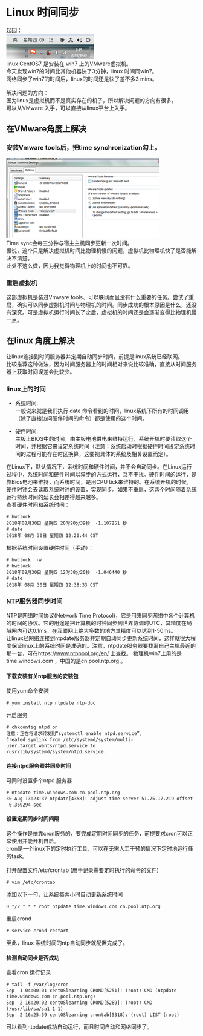 # Linux 时间同步
起因：</br>
![](https://github.com/dearxuany/Sharon_Technology_learning_note/blob/master/note_images/Linux_note_images/linux_time01.png) </br>
linux CentOS7 是安装在 win7 上的VMware虚拟机。</br>
今天发现win7的时间比其他机器快了3分钟，linux 时间同win7。</br>
网络同步了win7的时间后，linux的时间还是快了差不多3 mins。</br>
</br>
解决问题的方向：</br>
因为linux是虚拟机而不是真实存在的机子，所以解决问题的方向有很多。</br>
可以从VMware 入手，可以直接从linux平台上入手。</br>

## 在VMware角度上解决
### 安装Vmware tools后，把time synchronization勾上。
![](https://github.com/dearxuany/Sharon_Technology_learning_note/blob/master/note_images/Linux_note_images/linux_time02.png) </br>
Time sync会每三分钟与宿主主机同步更新一次时间。 </br>
据说，这个只是解决虚拟机时间比物理机慢的问题，虚拟机比物理机快了是否能解决不清楚。</br>
此处不这么做，因为我觉得物理机上的时间也不可靠。</br>

### 重启虚拟机
这部虚拟机是装过Vmware tools、可以联网而且没有什么重要的任务。尝试了重启，确实可以同步虚拟机时间与物理机的时间。同步成功的根本原因是什么，还没有深究。可是虚拟机运行时间长了之后，虚拟机的时间还是会逐渐变得比物理机慢一点。


## 在linux 角度上解决
让linux连接到时间服务器并定期自动同步时间，前提是linux系统已经联网。</br>
比较推荐这种做法，因为时间服务器上的时间相对来说比较准确，直接从时间服务器上获取时间误差会比较少。</br>
### linux上的时间
* 系统时间: </br>
一般说来就是我们执行 date 命令看到的时间，linux系统下所有的时间调用（除了直接访问硬件时间的命令）都是使用的这个时间。</br>

* 硬件时间:</br>
主板上BIOS中的时间，由主板电池供电来维持运行，系统开机时要读取这个时间，并根据它来设定系统时间（注意：系统启动时根据硬件时间设定系统时间的过程可能存在时区换算，这要视具体的系统及相关设置而定）。</br>

在Linux下，默认情况下，系统时间和硬件时间，并不会自动同步。在Linux运行过程中，系统时间和硬件时间以异步的方式运行，互不干扰。硬件时间的运行，是靠Bios电池来维持，而系统时间，是用CPU tick来维持的。在系统开机的时候，硬件时钟会去读取系统时钟的设置，实现同步。如果不重启，这两个时间随着系统运行持续时间的延长会相差得越来越多。
</br>
查看硬件时间和系统时间：
```
# hwclock
2018年08月30日 星期四 20时20分39秒  -1.107251 秒
# date
2018年 08月 30日 星期四 12:20:44 CST
```
根据系统时间设置硬件时间（手动）：
```
# hwclock  -w
# hwclock
2018年08月30日 星期四 12时38分20秒  -1.046440 秒
# date
2018年 08月 30日 星期四 12:38:33 CST
```

### NTP服务器同步时间
NTP是网络时间协议(Network Time Protocol)，它是用来同步网络中各个计算机的时间的协议。它的用途是把计算机的时钟同步到世界协调时UTC，其精度在局域网内可达0.1ms，在互联网上绝大多数的地方其精度可以达到1-50ms。</br>
让linux经网络连接到ntpdate服务器并定期自动同步更新系统时间，这样就很大程度保证linux上的系统时间是准确的。注意，ntpdate服务器要找离自己主机最近的那一台，可在https://www.ntppool.org/en/ 上查找。
物理机win7上用的是 time.windows.com ，中国的是cn.pool.ntp.org 。

#### 下载安装有关ntp服务的安装包
使用yum命令安装
```
# yum install ntp ntpdate ntp-doc
```
开启服务
```
# chkconfig ntpd on
注意：正在将请求转发到“systemctl enable ntpd.service”。
Created symlink from /etc/systemd/system/multi-user.target.wants/ntpd.service to /usr/lib/systemd/system/ntpd.service.
```

#### 连接ntpd服务器并同步时间
可同时设置多个ntpd 服务器
```
# ntpdate time.windows.com cn.pool.ntp.org
30 Aug 13:23:37 ntpdate[4358]: adjust time server 51.75.17.219 offset -0.369294 sec
```

#### 设置定期同步时间间隔
这个操作是依靠cron服务的，要完成定期时间同步的任务，前提要求cron可以正常使用并能开机自启。</br>
cron是一个linux下的定时执行工具，可以在无需人工干预的情况下定时地运行任务task。</br>
</br>
打开配置文件/etc/crontab (用于记录需要定时执行的命令的文件)
```
# vim /etc/crontab
```
添加以下一句，让系统每两小时自动更新系统时间
```
0 */2 * * * root ntpdate time.windows.com cn.pool.ntp.org
```
重启crond
```
# service crond restart
```
至此，linux 系统时间的ntp自动同步就配置完成了。

#### 检测自动同步是否成功
查看cron 运行记录
```
# tail -f /var/log/cron
Sep  1 04:00:01 centOSlearning CROND[5251]: (root) CMD (ntpdate time.windows.com cn.pool.ntp.org)
Sep  2 16:20:02 centOSlearning CROND[5289]: (root) CMD (/usr/lib/sa/sa1 1 1)
Sep  2 16:25:59 centOSlearning crontab[5318]: (root) LIST (root)
```
可以看到ntpdate成功自动运行，而且时间自动和网络同步了。
